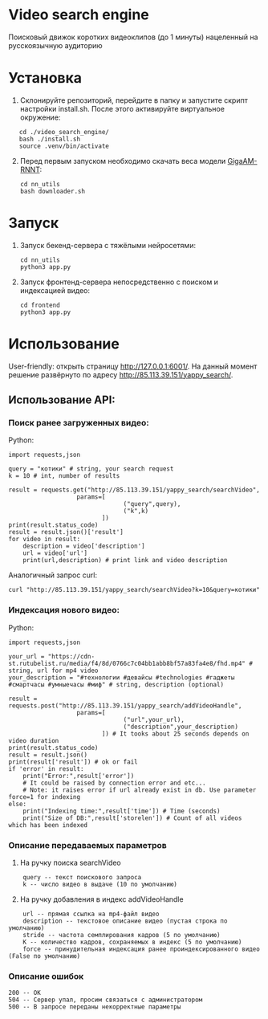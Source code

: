 # Video search engine
Поисковый движок коротких видеоклипов (до 1 минуты) нацеленный на русскоязычную аудиторию

# Установка
1) Склонируйте репозиторий, перейдите в папку и запустите скрипт настройки install.sh. После этого активируйте виртуальное окружение:
  ```git clone 
     cd ./video_search_engine/
     bash ./install.sh
     source .venv/bin/activate
  ```

2) Перед первым запуском необходимо скачать веса модели [GigaAM-RNNT](https://github.com/salute-developers/GigaAM):
   ```
   cd nn_utils
   bash downloader.sh
   ```
# Запуск
1) Запуск бекенд-сервера с тяжёлыми нейросетями:
   ```
   cd nn_utils
   python3 app.py
   ```
2) Запуск фронтенд-сервера непосредственно с поиском и индексацией видео:
   ```
   cd frontend
   python3 app.py
   ```
# Использование
User-friendly: открыть страницу <http://127.0.0.1:6001/>.
На данный момент решение развёрнуто по адресу <http://85.113.39.151/yappy_search/>.
## Использование API:
### Поиск ранее загруженных видео:
Python:
```
import requests,json

query = "котики" # string, your search request
k = 10 # int, number of results

result = requests.get("http://85.113.39.151/yappy_search/searchVideo",
                   params=[
                                ("query",query),
                                ("k",k)
                          ])
print(result.status_code)
result = result.json()['result']
for video in result:
    description = video['description']
    url = video['url']
    print(url,description) # print link and video description
```
Аналогичный запрос curl:
```
curl "http://85.113.39.151/yappy_search/searchVideo?k=10&query=котики"
```
### Индексация нового видео:
Python:
```
import requests,json

your_url = "https://cdn-st.rutubelist.ru/media/f4/8d/0766c7c04bb1abb8bf57a83fa4e8/fhd.mp4" # string, url for mp4 video
your_description = "#технологии #девайсы #technologies #гаджеты #смартчасы #умныечасы #миф" # string, description (optional)

result = requests.post("http://85.113.39.151/yappy_search/addVideoHandle",
                   params=[
                                ("url",your_url),
                                ("description",your_description)
                          ]) # It tooks about 25 seconds depends on video duration
print(result.status_code)
result = result.json()
print(result['result']) # ok or fail
if 'error' in result:
    print("Error:",result['error'])
    # It could be raised by connection error and etc...
    # Note: it raises error if url already exist in db. Use parameter force=1 for indexing
else:
    print("Indexing time:",result['time']) # Time (seconds)
    print("Size of DB:",result['storelen']) # Count of all videos which has been indexed
```
### Описание передаваемых параметров
1) На ручку поиска searchVideo
```
    query -- текст поискового запроса
    k -- число видео в выдаче (10 по умолчанию)
```
2) На ручку добавления в индекс addVideoHandle
```
    url -- прямая ссылка на mp4-файл видео
    description -- текстовое описание видео (пустая строка по умолчанию)
    stride -- частота семплирования кадров (5 по умолчанию)
    K -- количество кадров, сохраняемых в индекс (5 по умолчанию)
    force -- принудительная индексация ранее проиндексированного видео (False по умолчанию)
```
### Описание ошибок
```
200 -- OK
504 -- Сервер упал, просим связаться с администратором
500 -- В запросе переданы некорректные параметры
```
